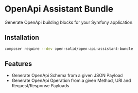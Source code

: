 # OpenApi Assistant Bundle

Generate OpenApi building blocks for your Symfony application.

## Installation

```bash
composer require --dev open-solid/open-api-assistant-bundle
```

## Features

- Generate OpenApi Schema from a given JSON Payload
- Generate OpenApi Operation from a given Method, URI and Request/Response Payloads
